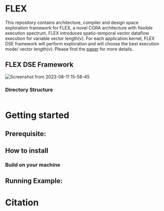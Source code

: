 # FLEX

This repository contains architecture, compiler and design space exploration framework for FLEX, a novel CGRA architecture with flexible execution spectrum. FLEX introduces spatio-temporal vector dataflow execution for variable vector length(v). For each application kernel, FLEX DSE framework will perform exploration and will choose the best execution mode/ vector length(v). Please find the [paper]() for more details.


## FLEX DSE Framework
![Screenshot from 2023-08-11 15-58-45](https://github.com/ecolab-nus/FLEX/assets/5539032/c7e0e76e-05b0-41b2-a849-e5fc55aa333d)


### Directory Structure

```

```

# Getting started
## Prerequisite: 
  
## How to install

### Build on your machine
  

## Running Example:



# Citation

